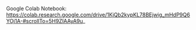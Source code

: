 Google Colab Notebook: https://colab.research.google.com/drive/1KjQb2kypKL78BEjwig_mHdP9Q6YOj1A-#scrollTo=5H9ZIAAyA9u_
